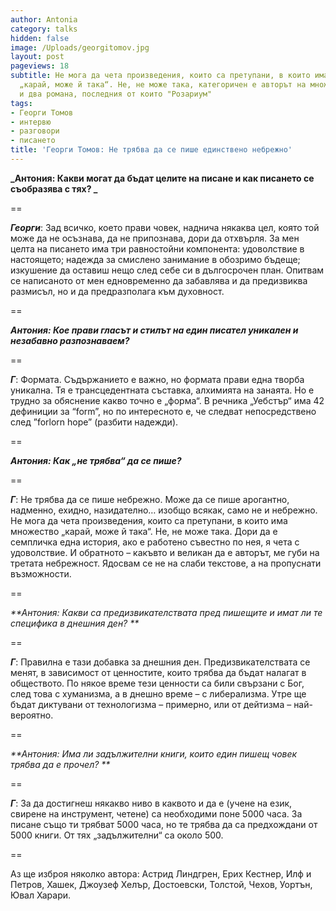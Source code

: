 ```yaml
---
author: Antonia
category: talks
hidden: false
image: /Uploads/georgitomov.jpg
layout: post
pageviews: 18
subtitle: Не мога да чета произведения, които са претупани, в които има множество
  „карай, може й така“. Не, не може така, категоричен е авторът на множество разкази
  и два романа, последния от които "Розариум"
tags:
- Георги Томов
- интервю
- разговори
- писането
title: 'Георги Томов: Не трябва да се пише единствено небрежно'
---
```


**_Антония: Какви могат да бъдат целите на писане и как писането се съобразява с тях? _**

\==

_**Георги**_: Зад всичко, което прави човек, наднича някаква цел, която той може да не осъзнава, да не припознава, дори да отхвърля. За мен целта на писането има три равностойни компонента: удоволствие в настоящето; надежда за смислено занимание в обозримо бъдеще; изкушение да оставиш нещо след себе си в дългосрочен план. Опитвам се написаното от мен едновременно да забавлява и да предизвиква размисъл, но и да предразполага към духовност. 

\==

_**Антония: Кое прави гласът и стилът на един писател уникален и незабавно разпознаваем?**_

\==

_**Г**_: Формата. Съдържанието е важно, но формата прави една творба уникална. Тя е трансцедентната съставка, алхимията на занаята. Но е трудно за обяснение какво точно е „форма“. В речника „Уебстър“ има 42 дефиниции за “form”, но по интересното е, че следват непосредствено след ”forlorn hope”  (разбити надежди). 

\==

_**Антония: Как „не трябва“ да се пише?**_

\==

_**Г**_: Не трябва да се пише небрежно. Може да се пише арогантно, надменно, ехидно, назидателно… изобщо всякак, само не и небрежно. Не мога да чета произведения, които са претупани, в които има множество „карай, може й така“. Не, не може така. Дори да е семпличка една история, ако е работено съвестно по нея, я чета с удоволствие. И обратното – какъвто и великан да е авторът, ме губи на третата небрежност. Ядосвам се не на слаби текстове, а на пропуснати възможности. 

\==

_**Антония: Какви са предизвикателствата пред пишещите и имат ли те специфика в днешния ден?  **_

\==

_**Г**_: Правилна е тази добавка за днешния ден. Предизвикателствата се менят, в зависимост от ценностите, които трябва да бъдат налагат в обществото. По някое време тези ценности са били свързани с Бог, след това с хуманизма, а в днешно време – с либерализма. Утре ще бъдат диктувани от технологизма – примерно, или от дейтизма – най-вероятно.

\==

_**Антония: Има ли задължителни книги, които един пишещ човек трябва да е прочел? **_

\==

_**Г**_: За да достигнеш някакво ниво в каквото и да е (учене на език, свирене на инструмент, четене) са необходими поне 5000 часа. За писане също ти трябват  5000 часа, но те трябва да са предхождани от 5000 книги. От тях „задължителни“ са около 500. 

\==

Аз ще изброя няколко автора: Астрид Линдгрен, Ерих Кестнер, Илф и Петров, Хашек, Джоузеф Хелър, Достоевски, Толстой, Чехов, Уортън, Ювал Харари.